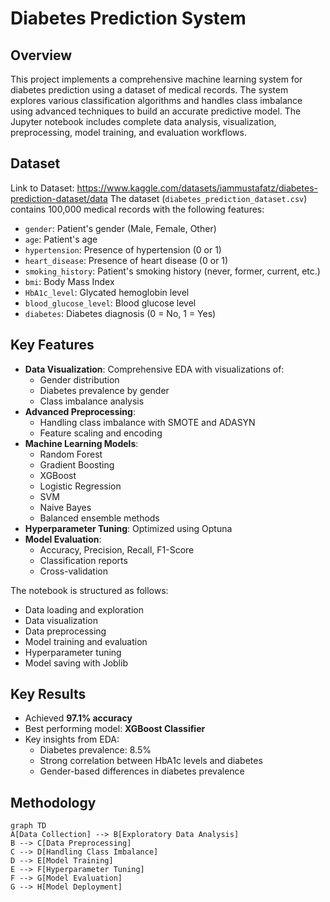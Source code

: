 # Diabetes Prediction System

## Overview
This project implements a comprehensive machine learning system for diabetes prediction using a dataset of medical records. The system explores various classification algorithms and handles class imbalance using advanced techniques to build an accurate predictive model. The Jupyter notebook includes complete data analysis, visualization, preprocessing, model training, and evaluation workflows.

## Dataset
Link to Dataset: https://www.kaggle.com/datasets/iammustafatz/diabetes-prediction-dataset/data
The dataset (`diabetes_prediction_dataset.csv`) contains 100,000 medical records with the following features:
- `gender`: Patient's gender (Male, Female, Other)
- `age`: Patient's age
- `hypertension`: Presence of hypertension (0 or 1)
- `heart_disease`: Presence of heart disease (0 or 1)
- `smoking_history`: Patient's smoking history (never, former, current, etc.)
- `bmi`: Body Mass Index
- `HbA1c_level`: Glycated hemoglobin level
- `blood_glucose_level`: Blood glucose level
- `diabetes`: Diabetes diagnosis (0 = No, 1 = Yes)

## Key Features
- **Data Visualization**: Comprehensive EDA with visualizations of:
  - Gender distribution
  - Diabetes prevalence by gender
  - Class imbalance analysis
- **Advanced Preprocessing**:
  - Handling class imbalance with SMOTE and ADASYN
  - Feature scaling and encoding
- **Machine Learning Models**:
  - Random Forest
  - Gradient Boosting
  - XGBoost
  - Logistic Regression
  - SVM
  - Naive Bayes
  - Balanced ensemble methods
- **Hyperparameter Tuning**: Optimized using Optuna
- **Model Evaluation**:
  - Accuracy, Precision, Recall, F1-Score
  - Classification reports
  - Cross-validation

The notebook is structured as follows:
- Data loading and exploration
- Data visualization
- Data preprocessing
- Model training and evaluation
- Hyperparameter tuning
- Model saving with Joblib

## Key Results
- Achieved **97.1% accuracy**
- Best performing model: **XGBoost Classifier**
- Key insights from EDA:
  - Diabetes prevalence: 8.5%
  - Strong correlation between HbA1c levels and diabetes
  - Gender-based differences in diabetes prevalence

## Methodology
```mermaid
graph TD
A[Data Collection] --> B[Exploratory Data Analysis]
B --> C[Data Preprocessing]
C --> D[Handling Class Imbalance]
D --> E[Model Training]
E --> F[Hyperparameter Tuning]
F --> G[Model Evaluation]
G --> H[Model Deployment]
```
